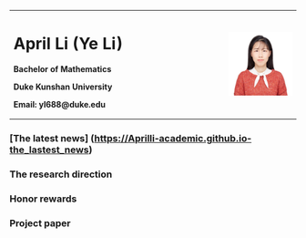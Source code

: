 <table border="0">
  <tr>
    <td width="75%">
      <h1>April Li (Ye Li)</h1>
      <p><b>Bachelor of Mathematics</b></p>
      <p><b>Duke Kunshan University</b></p>
      <p><b>Email: yl688@duke.edu</b></p>
   </td>
    <td width="25%">
      <img src="/D3DA88C4-7234-4E48-83F4-CAE87EC16D56.jpeg" width="100%">     
    </td>
  </tr>
</table>


### [The latest news] (https://Aprilli-academic.github.io-the_lastest_news)

### The research direction

### Honor rewards

### Project paper


